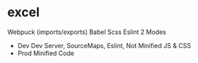 # excel

Webpuck (imports/exports)
Babel
Scss
Eslint
2 Modes
- Dev
Dev Server, SourceMaps, Eslint, Not Minified JS & CSS
- Prod
Minified Code